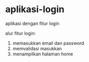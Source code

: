 # aplikasi-login
aplikasi dengan fitur login

alur fitur login:
1. memasukkan email dan password
2. memvalidasi masukkan
3. menampilkan halaman home
